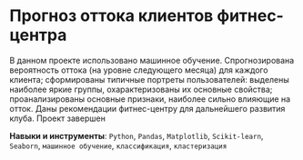# Прогноз оттока клиентов фитнес-центра

В данном проекте использовано машинное обучение. Спрогнозирована вероятность оттока (на уровне следующего месяца) для каждого клиента; сформированы типичные портреты пользователей: выделены наиболее яркие группы, охарактеризованы их основные свойства; проанализированы основные признаки, наиболее сильно влияющие на отток. Даны рекомендации фитнес-центру для дальнейшего развития клуба. Проект завершен

**Навыки и инструменты**: `Python`, `Pandas`, `Matplotlib`, `Scikit-learn`, `Seaborn`, `машинное обучение`, `классификация`, `кластеризация`